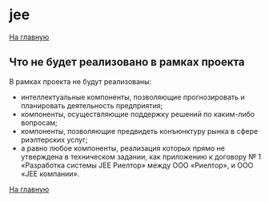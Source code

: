 # jee

[На главную](https://github.com/Shaloshvili/jee/ "На главную")

## Что не будет реализовано в рамках проекта

В рамках проекта не будут реализованы:
+ интеллектуальные компоненты, позволяющие прогнозировать и планировать деятельность предприятия;
+ компоненты, осуществляющие поддержку решений по каким-либо вопросам;
+ компоненты, позволяющие предвидеть конъюнктуру рынка в сфере риэлтерских услуг;
+ а равно любое компоненты, реализация которых прямо не утверждена в техническом задании, как приложению к договору № 1 «Разработка системы JEE Риелтор» между ООО «Риелтор», и ООО «JEE компании».

[На главную](https://github.com/Shaloshvili/jee/ "На главную")
